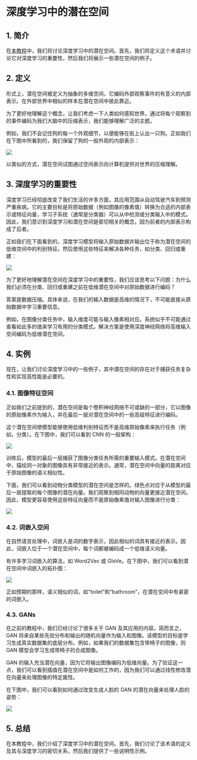 # 深度学习中的潜在空间



## 1. 简介

在[本教程](https://www.baeldung.com/cs/dl-latent-space "Source")中，我们将讨论深度学习中的潜在空间。首先，我们将定义这个术语并讨论它对深度学习的重要性，然后我们将展示一些潜在空间的例子。



## 2. 定义

形式上，潜在空间被定义为抽象的多维空间，它编码外部观察事件的有意义的内部表示。在外部世界中相似的样本在潜在空间中彼此靠近。

为了更好地理解这个概念，让我们考虑一下人类如何感知世界。通过将每个观察到的事件编码为我们大脑中的压缩表示，我们能够理解广泛的主题。

例如，我们不会记住狗的每一个外观细节，以便能够在街上认出一只狗。正如我们在下图中所看到的，我们保留了狗的一般外观的内部表示：

![](https://swindler-typora.oss-cn-chengdu.aliyuncs.com/typora_imgs/image-20230119192151249.png)



以类似的方式，潜在空间试图通过空间表示向计算机提供对世界的压缩理解。



## 3. 深度学习的重要性

深度学习已经彻底改变了我们生活的许多方面，其应用范围从自动驾驶汽车到预测严重疾病。它的主要目标是将原始数据（例如图像的像素值）转换为合适的内部表示或特征向量，学习子系统（通常是分类器）可以从中检测或分类输入中的模式。因此，我们意识到深度学习和潜在空间是密切相关的概念，因为前者的内部表示构成了后者。

正如我们在下面看到的，深度学习模型将输入原始数据并输出位于称为潜在空间的低维空间中的判别特征。然后使用这些特征来解决各种任务，如分类、回归或重建：

![](https://swindler-typora.oss-cn-chengdu.aliyuncs.com/typora_imgs/image-20230119192243309.png)



为了更好地理解潜在空间在深度学习中的重要性，我们应该思考以下问题：为什么我们必须在分类、回归或重建之前在低维潜在空间中对原始数据进行编码？

答案是数据压缩。具体来说，在我们的输入数据是高维的情况下，不可能直接从原始数据中学习重要信息。

例如，在图像分类任务中，输入维度可能与输入像素相对应。系统似乎不可能通过查看如此多的值来学习有用的分类模式。解决方案是使用深度神经网络将高维输入空间编码为低维潜在空间。



## 4. 实例

现在，让我们讨论深度学习中的一些例子，其中潜在空间的存在对于捕获任务复杂性和实现高性能是必要的。



### 4.1. 图像特征空间

正如我们之前提到的，潜在空间是每个卷积神经网络不可或缺的一部分，它以图像的原始像素作为输入，并在最后一层对潜在空间中的一些高级特征进行编码。

这个潜在空间使模型能够使用低维判别特征而不是高维原始像素来执行任务（例如，分类）。在下图中，我们可以看到 CNN 的一般架构：

![](https://swindler-typora.oss-cn-chengdu.aliyuncs.com/typora_imgs/image-20230119192525461.png)



训练后，模型的最后一层捕获了图像分类任务所需的重要输入模式。在潜在空间中，描绘同一对象的图像具有非常接近的表示。通常，潜在空间中向量的距离对应于原始图像的语义相似性。

下面，我们可以看到动物分类模型的潜在空间是怎样的。绿色点对应于从模型的最后一层提取的每个图像的潜在向量。我们观察到相同动物的向量更接近潜在空间。因此，模型更容易使用这些特征向量而不是原始像素值对输入图像进行分类：

![](https://swindler-typora.oss-cn-chengdu.aliyuncs.com/typora_imgs/image-20230119192558971.png)



### 4.2. 词嵌入空间

在自然语言处理中，词嵌入是词的数字表示，因此相似的词具有接近的表示。因此，词嵌入位于一个潜在空间中，每个词都被编码成一个低维语义向量。

有许多学习词嵌入的算法，如 Word2Vec 或 GloVe。在下图中，我们可以看到潜在空间中词嵌入的拓扑图：

![](https://swindler-typora.oss-cn-chengdu.aliyuncs.com/typora_imgs/image-20230119192645312.png)



正如预期的那样，语义相似的词，如“toilet”和“bathroom”，在潜在空间中有紧密的词嵌入。



### 4.3. GANs

在之前的教程中，我们已经讨论了很多关于 GAN 及其应用的内容。简而言之，GAN 将来自某些先验分布和输出的随机向量作为输入和图像。该模型的目标是学习生成真实数据集的底层分布。例如，如果我们的数据集包含带椅子的图像，则 GAN 模型会学习生成带椅子的合成图像。

GAN 的输入充当潜在向量，因为它将输出图像编码为低维向量。为了验证这一点，我们可以看到插值在潜在空间中是如何工作的，因为我们可以通过线性修改潜在向量来处理图像的特定属性。

在下图中，我们可以看到如何通过改变生成人脸的 GAN 的潜在向量来处理人脸的姿势：

![](https://swindler-typora.oss-cn-chengdu.aliyuncs.com/typora_imgs/image-20230119192741651.png)



## 5. 总结

在本教程中，我们介绍了深度学习中的潜在空间。首先，我们讨论了该术语的定义及其与深度学习的密切关系，然后我们提供了一些说明性示例。

